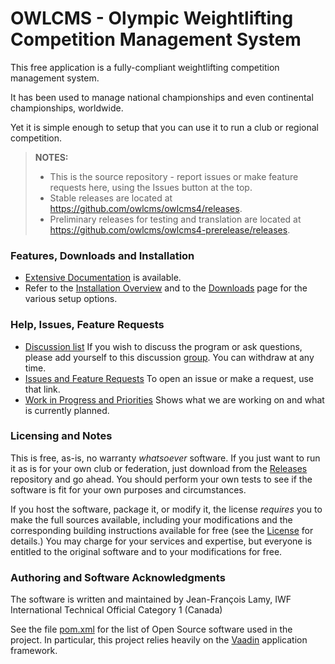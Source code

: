 # OWLCMS - Olympic Weightlifting Competition Management System 

This free application is a fully-compliant weightlifting competition management system. 

It has been used to manage national championships and even continental championships, worldwide.

Yet it is simple enough to setup that you can use it to run a club or regional competition.

> **NOTES:**
>   - This is the source repository - report issues or make feature requests here, using the Issues button at the top.
>   - Stable releases are located at https://github.com/owlcms/owlcms4/releases.
>   - Preliminary releases for testing and translation are located at https://github.com/owlcms/owlcms4-prerelease/releases.

### Features, Downloads and Installation
- [Extensive Documentation](https://owlcms.github.io/owlcms4-prerelease/#) is available.
- Refer to the [Installation Overview](https://owlcms.github.io/owlcms4-prerelease/#/InstallationOverview) and to the [Downloads](https://owlcms.github.io/owlcms4-prerelease/#/Downloads) page for the various setup options.

### Help, Issues, Feature Requests

- [Discussion list](https://groups.google.com/forum/#!forum/owlcms)  If you wish to discuss the program or ask questions, please add yourself to this discussion [group](https://groups.google.com/forum/#!forum/owlcms).  You can withdraw at any time.
- [Issues and Feature Requests](https://github.com/jflamy/owlcms4/issues) To open an issue or make a request, use that link.
- [Work in Progress and Priorities](https://github.com/users/jflamy/projects/2/views/7) Shows what we are working on and what is currently planned.

### Licensing and Notes

This is free, as-is, no warranty *whatsoever* software. If you just want to run it as is for your own club or federation, just download from the [Releases](https://owlcms.github.io/owlcms4/releases) repository and go ahead. You should perform your own tests to see if the software is fit for your own purposes and circumstances.

If you host the software, package it, or modify it, the license *requires* you to make the full sources available, including your modifications and the corresponding building instructions available for free (see the [License](https://owlcms.github.io/owlcms4/blob/master/LICENSE.txt) for details.)  You may charge for your services and expertise, but everyone is entitled to the original software and to your modifications for free.

### Authoring and Software Acknowledgments

The software is written and maintained by Jean-François Lamy, IWF International Technical Official Category 1 (Canada)

See the file [pom.xml](pom.xml) for the list of Open Source software used in the project.  In particular, this project relies heavily on the [Vaadin](https://vaadin.com) application framework.
